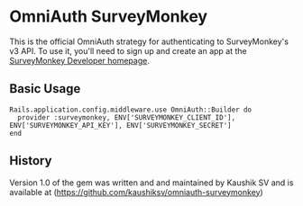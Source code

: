 # OmniAuth SurveyMonkey

This is the official OmniAuth strategy for authenticating to SurveyMonkey's v3 API. To use it, you'll need to sign up and create an app at the [SurveyMonkey Developer homepage](https://developer.surveymonkey.com/).

## Basic Usage
```
Rails.application.config.middleware.use OmniAuth::Builder do
  provider :surveymonkey, ENV['SURVEYMONKEY_CLIENT_ID'], ENV['SURVEYMONKEY_API_KEY'], ENV['SURVEYMONKEY_SECRET']
end
```

## History

Version 1.0 of the gem was written and and maintained by Kaushik SV and is available at (https://github.com/kaushiksv/omniauth-surveymonkey)
